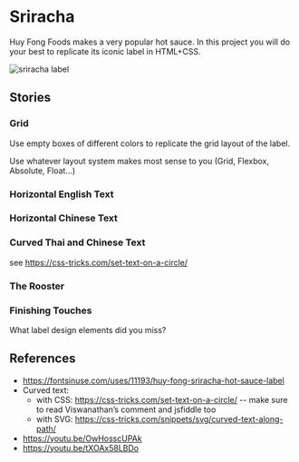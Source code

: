 # Sriracha

Huy Fong Foods makes a very popular hot sauce. In this project you will do your best to replicate its iconic label in HTML+CSS.

![sriracha label](https://fiu-assets-2-syitaetz61hl2sa.stackpathdns.com/static/use-media-items/35/34643/upto-700xauto/57dfdf20/siracha-squeeze-28oz.jpeg?resolution=0)

## Stories

<!--BOX-->
### Grid

Use empty boxes of different colors to replicate the grid layout of the label. 

Use whatever layout system makes most sense to you (Grid, Flexbox, Absolute, Float...)

<!--/BOX-->

<!--BOX-->

### Horizontal English Text

<!--/BOX-->

<!--BOX-->

### Horizontal Chinese Text

<!--/BOX-->

<!--BOX-->

### Curved Thai and Chinese Text

see https://css-tricks.com/set-text-on-a-circle/ 

<!--/BOX-->

<!--BOX-->

### The Rooster

<!--/BOX-->

### Finishing Touches

What label design elements did you miss?

## References

* https://fontsinuse.com/uses/11193/huy-fong-sriracha-hot-sauce-label
* Curved text:
    * with CSS: https://css-tricks.com/set-text-on-a-circle/ -- make sure to read Viswanathan’s comment and jsfiddle too
    * with SVG: https://css-tricks.com/snippets/svg/curved-text-along-path/
* https://youtu.be/OwHosscUPAk
* https://youtu.be/tXOAx58LBDo

